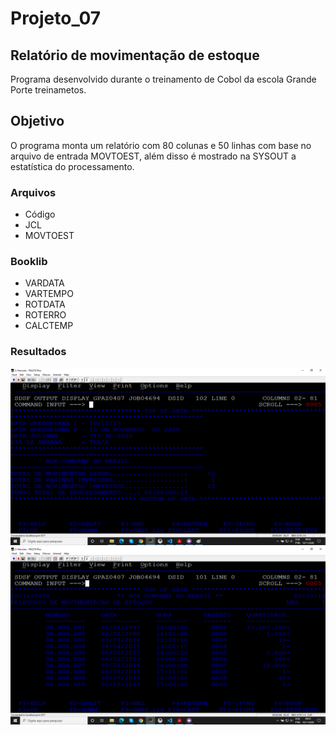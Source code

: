 # Projeto_07
## Relatório de movimentação de estoque

Programa desenvolvido durante o treinamento de Cobol da escola Grande Porte treinametos.

## Objetivo

O programa monta um relatório com 80 colunas e 50 linhas com base no arquivo de entrada MOVTOEST, além disso é mostrado na SYSOUT a estatística do processamento.

### Arquivos

* Código
* JCL
* MOVTOEST

### Booklib

* VARDATA
* VARTEMPO
* ROTDATA
* ROTERRO
* CALCTEMP

### Resultados

![SYSOUT](sysout.png)
![SYSOUT](relatorio.png)




